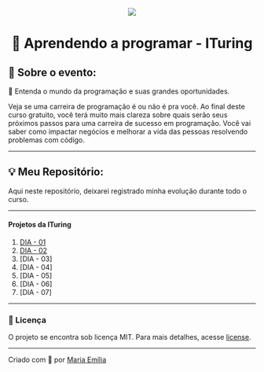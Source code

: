 <p align="center"><img src="http://r2metrics.com/wp-content/uploads/2015/09/banner-custom-programming-financial-applications-alm-products-services.jpg"></p> 
<h1 align="center">🔋 Aprendendo a programar - ITuring<br></h1>

## 🎉 Sobre o evento: 
📒 Entenda o mundo da programação e suas grandes oportunidades.

Veja se uma carreira de programação é ou não é pra você. Ao final deste curso gratuito, você terá muito mais clareza sobre quais serão seus próximos passos para uma carreira de sucesso em programação. Você vai saber como impactar negócios e melhorar a vida das pessoas resolvendo problemas com código.

</p>

---

## 💡 Meu Repositório:

Aqui neste repositório, deixarei registrado minha evolução durante todo o curso.

---

#### Projetos da ITuring
1. [DIA - 01](https://github.com/lellismaria/ituring-aprenda-a-programar/tree/main/dia-1)
2. [DIA - 02](https://github.com/lellismaria/ituring-aprenda-a-programar/tree/main/dia-2)
3. [DIA - 03]
4. [DIA - 04]
5. [DIA - 05]
6. [DIA - 06]
7. [DIA - 07]

---

### 📝 Licença

O projeto se encontra sob licença MIT. Para mais detalhes, acesse [license](LICENSE).

---

Criado com 💙 por [Maria Emília](https://github.com/lellismaria)
